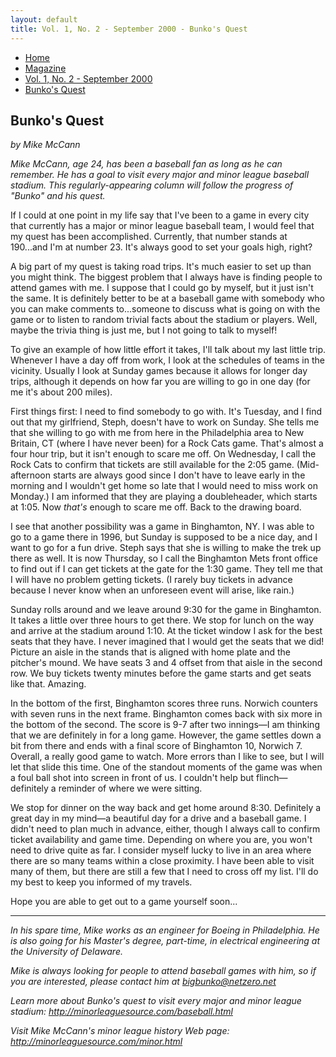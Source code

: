 ```yaml
---
layout: default
title: Vol. 1, No. 2 - September 2000 - Bunko's Quest
---
```

<nav class="breadcrumb" aria-label="breadcrumbs">
  <ul>
    <li><a href="{{ site.url }}{{ site.baseurl }}/index.html">Home</a></li>
    <li><a href="../magazine-home.html">Magazine</a></li>
    <li><a href="bi_vol_1_no_2_home.html">Vol. 1, No. 2 - September 2000</a></li>
    <li class="is-active"><a href="#" aria-current="page">Bunko's Quest</a></li>
  </ul>
</nav>

<section class="storycontent">
  <h1>Bunko's Quest</h1>
  <p><em>by Mike McCann</em></p>

  <p>
    <em>Mike McCann, age 24, has been a baseball fan as long as he can remember. He has a goal to visit every major and minor league baseball stadium. This regularly-appearing column will follow the progress of "Bunko" and his quest.</em>
  </p>

  <p>
    If I could at one point in my life say that I've been to a game in every city that currently has a major or minor league baseball team, I would feel that my quest has been accomplished.  Currently, that number stands at 190...and I'm at number 23.  It's always good to set your goals high, right?
  </p>

  <p>
    A big part of my quest is taking road trips.  It's much easier to set up than you might think.  The biggest problem that I always have is finding people to attend games with me.  I suppose that I could go by myself, but it just isn't the same.  It is definitely better to be at a baseball game with somebody who you can make comments to...someone to discuss what is going on with the game or to listen to random trivial facts about the stadium or players.  Well, maybe the trivia thing is just me, but I not going to talk to myself!
  </p>

  <p>
    To give an example of how little effort it takes, I'll talk about my last little trip.  Whenever I have a day off from work, I look at the schedules of teams in the vicinity.  Usually I look at Sunday games because it allows for longer day trips, although it depends on how far you are willing to go in one day (for me it's about 200 miles).
  </p>

  <p>
    First things first:  I need to find somebody to go with.  It's Tuesday, and I find out that my girlfriend, Steph, doesn't have to work on Sunday.  She tells me that she willing to go with me from here in the Philadelphia area to New Britain, CT (where I have never been) for a Rock Cats game.  That's almost a four hour trip, but it isn't enough to scare me off.  On Wednesday, I call the Rock Cats to confirm that tickets are still available for the 2:05 game.  (Mid-afternoon starts are always good since I don't have to leave early in the morning and I wouldn't get home so late that I would need to miss work on Monday.)  I am informed that they are playing a doubleheader, which starts at 1:05.  Now <em>that's</em> enough to scare me off.  Back to the drawing board.
  </p>

  <p>
    I see that another possibility was a game in Binghamton, NY.  I was able to go to a game there in 1996, but Sunday is supposed to be a nice day, and I want to go for a fun drive.  Steph says that she is willing to make the trek up there as well.  It is now Thursday, so I call the Binghamton Mets front office to find out if I can get tickets at the gate for the 1:30 game.  They tell me that I will have no problem getting tickets.  (I rarely buy tickets in advance because I never know when an unforeseen event will arise, like rain.)
  </p>

  <p>
    Sunday rolls around and we leave around 9:30 for the game in Binghamton.  It takes a little over three hours to get there.  We stop for lunch on the way and arrive at the stadium around 1:10.  At the ticket window I ask for the best seats that they have.  I never imagined that I would get the seats that we did!  Picture an aisle in the stands that is aligned with home plate and the pitcher's mound.  We have seats 3 and 4 offset from that aisle in the second row.  We buy tickets twenty minutes before the game starts and get seats like that.  Amazing.
  </p>

  <p>
    In the bottom of the first, Binghamton scores three runs.  Norwich counters with seven runs in the next frame.  Binghamton comes back with six more in the bottom of the second.  The score is 9-7 after two innings&mdash;I am thinking that we are definitely in for a long game.  However, the game settles down a bit from there and ends with a final score of Binghamton 10, Norwich 7.  Overall, a really good game to watch.  More errors than I like to see, but I will let that slide this time.  One of the standout moments of the game was when a foul ball shot into screen in front of us.  I couldn't help but flinch&mdash;definitely a reminder of where we were sitting.
  </p>

  <p>
    We stop for dinner on the way back and get home around 8:30.  Definitely a great day in my mind&mdash;a beautiful day for a drive and a baseball game.  I didn't need to plan much in advance, either, though I always call to confirm ticket availability and game time.  Depending on where you are, you won't need to drive quite as far.  I consider myself lucky to live in an area where there are so many teams within a close proximity.  I have been able to visit many of them, but there are still a few that I need to cross off my list.  I'll do my best to keep you informed of my travels.
  </p>

  <p>
    Hope you are able to get out to a game yourself soon...
  </p>

  <hr />

  <p>
    <em>In his spare time, Mike works as an engineer for Boeing in Philadelphia. He is also going for his Master's degree, part-time, in electrical engineering at the University of Delaware.</em>
  </p>

  <p>
    <em>Mike is always looking for people to attend baseball games with him, so if you are interested, please contact him at <a href="mailto:bigbunko@netzero.net">bigbunko@netzero.net</a></em>
  </p>

  <p>
    <em>Learn more about Bunko's quest to visit every major and minor league stadium: <a href="http://minorleaguesource.com/baseball.html">http://minorleaguesource.com/baseball.html</a></em>
  </p>

  <p>
    <em>Visit Mike McCann's minor league history Web page: <a href="http://minorleaguesource.com/minor.html">http://minorleaguesource.com/minor.html</a></em>
  </p>

</section>
